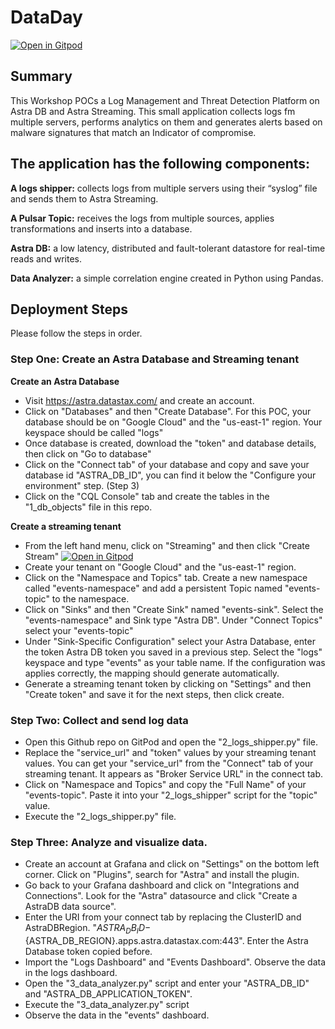 # DataDay

[![Open in Gitpod](https://gitpod.io/button/open-in-gitpod.svg)](https://gitpod.io/#https://github.com/rickdat/DataDay-Producer)

## Summary
This Workshop POCs a Log Management and Threat Detection Platform on Astra DB and Astra Streaming. This small application collects logs fm multiple servers, performs analytics on them and  generates alerts based on malware signatures that match an Indicator of compromise. 

## The application has the following components:

**A logs shipper:** collects logs from multiple servers using their “syslog” file and sends them to Astra Streaming.

**A Pulsar Topic:** receives the logs from multiple sources, applies transformations and inserts into a database.

**Astra DB:** a low latency, distributed and fault-tolerant datastore for real-time reads and writes.

**Data Analyzer:** a simple correlation engine created in Python using Pandas.

## Deployment Steps
Please follow the steps in order.

### Step One: Create an Astra Database and Streaming tenant
**Create an Astra Database**
- Visit https://astra.datastax.com/ and create an account.
- Click on "Databases" and then "Create Database". For this POC, your database should be on "Google Cloud" and the "us-east-1" region. Your keyspace should be called "logs"
- Once database is created, download the "token" and database details, then click on "Go to database"
- Click on the "Connect tab" of your database and copy and save your database id "ASTRA_DB_ID", you can find it below the "Configure your environment" step. (Step 3)
- Click on the "CQL Console" tab and create the tables in the "1_db_objects" file in this repo.

**Create a streaming tenant**
- From the left hand menu, click on "Streaming" and then click "Create Stream" [![Open in Gitpod](https://gitpod.io/button/open-in-gitpod.svg)](https://gitpod.io/#https://github.com/rickdat/DataDay-Producer)
- Create your tenant on "Google Cloud" and the "us-east-1" region.
- Click on the "Namespace and Topics" tab. Create a new namespace called "events-namespace" and add a persistent Topic named "events-topic" to the namespace.
- Click on "Sinks" and then "Create Sink" named "events-sink". Select the "events-namespace" and Sink type "Astra DB". Under "Connect Topics" select your "events-topic"
- Under "Sink-Specific Configuration" select your Astra Database, enter the token Astra DB token you saved in a previous step. Select the "logs" keyspace and type "events" as your table name. If the configuration was applies correctly, the mapping should generate automatically.
- Generate a streaming tenant token by clicking on "Settings" and then "Create token" and save it for the next steps, then click create.

### Step Two: Collect and send log data
- Open this Github repo on GitPod and open the "2_logs_shipper.py" file.
- Replace the "service_url" and "token" values by your streaming tenant values. You can get your "service_url" from the "Connect" tab of your streaming tenant. It appears as "Broker Service URL" in the connect tab.
- Click on "Namespace and Topics" and copy the "Full Name" of your "events-topic". Paste it into your "2_logs_shipper" script for the "topic" value.
- Execute the "2_logs_shipper.py" file.

### Step Three: Analyze and visualize data.
- Create an account at Grafana and click on "Settings" on the bottom left corner. Click on "Plugins", search for "Astra" and install the plugin.
- Go back to your Grafana dashboard and click on "Integrations and Connections". Look for the "Astra" datasource and click "Create a AstraDB data source".
- Enter the URI from your connect tab by replacing the ClusterID and AstraDBRegion. "${ASTRA_DB_ID}-${ASTRA_DB_REGION}.apps.astra.datastax.com:443". Enter the Astra Database token copied before.
- Import the "Logs Dashboard" and "Events Dashboard". Observe the data in the logs dashboard.
- Open the "3_data_analyzer.py" script and enter your "ASTRA_DB_ID" and "ASTRA_DB_APPLICATION_TOKEN".
- Execute the "3_data_analyzer.py" script
- Observe the data in the "events" dashboard.


